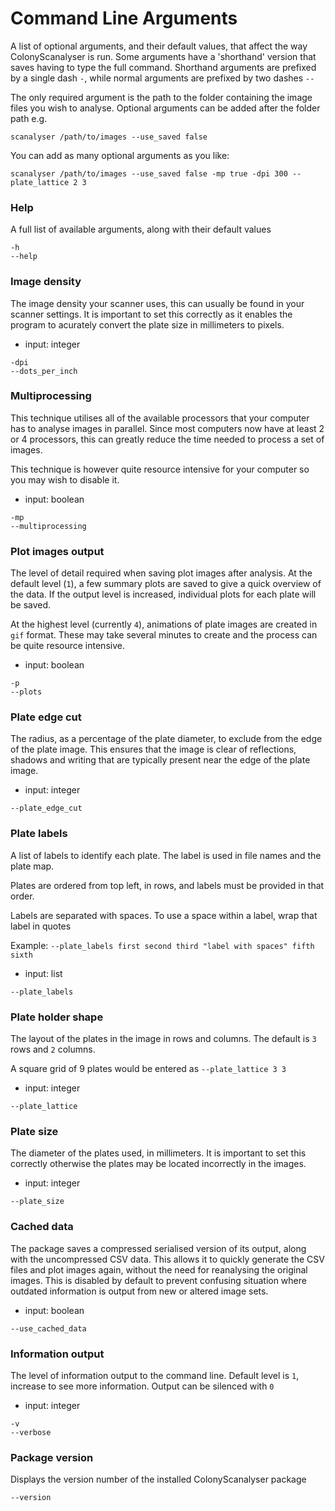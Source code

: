 # Command Line Arguments
A list of optional arguments, and their default values, that affect the way ColonyScanalyser is run. Some arguments have a 'shorthand' version that saves having to type the full command. Shorthand arguments are prefixed by a single dash `-`, while normal arguments are prefixed by two dashes `--`

The only required argument is the path to the folder containing the image files you wish to analyse. Optional arguments can be added after the folder path e.g.
```
scanalyser /path/to/images --use_saved false
```
You can add as many optional arguments as you like:
```
scanalyser /path/to/images --use_saved false -mp true -dpi 300 --plate_lattice 2 3
```
### Help
A full list of available arguments, along with their default values
```
-h
--help
```
### Image density
The image density your scanner uses, this can usually be found in your scanner settings. It is important to set this correctly as it enables the program to acurately convert the plate size in millimeters to pixels.

- input: integer
```
-dpi
--dots_per_inch
```
### Multiprocessing
This technique utilises all of the available processors that your computer has to analyse images in parallel. Since most computers now have at least 2 or 4 processors, this can greatly reduce the time needed to process a set of images.

This technique is however quite resource intensive for your computer so you may wish to disable it.

- input: boolean
```
-mp
--multiprocessing
```
### Plot images output
The level of detail required when saving plot images after analysis. At the default level (`1`), a few summary plots are saved to give a quick overview of the data. If the output level is increased, individual plots for each plate will be saved.

At the highest level (currently `4`), animations of plate images are created in `gif` format. These may take several minutes to create and the process can be quite resource intensive.

- input: boolean
```
-p
--plots
```
### Plate edge cut
The radius, as a percentage of the plate diameter, to exclude from the edge of the plate image. This ensures that the image is clear of reflections, shadows and writing that are typically present near the edge of the plate image.

- input: integer
```
--plate_edge_cut
```
### Plate labels
A list of labels to identify each plate. The label is used in file names and the plate map.

Plates are ordered from top left, in rows, and labels must be provided in that order.

Labels are separated with spaces. To use a space within a label, wrap that label in quotes

Example: `--plate_labels first second third "label with spaces" fifth sixth`

- input: list
```
--plate_labels
```
### Plate holder shape
The layout of the plates in the image in rows and columns. The default is `3` rows and `2` columns.

A square grid of 9 plates would be entered as `--plate_lattice 3 3`

- input: integer
```
--plate_lattice
```
### Plate size
The diameter of the plates used, in millimeters. It is important to set this correctly otherwise the plates may be located incorrectly in the images.

- input: integer
```
--plate_size
```
### Cached data
The package saves a compressed serialised version of its output, along with the uncompressed CSV data. This allows it to quickly generate the CSV files and plot images again, without the need for reanalysing the original images. This is disabled by default to prevent confusing situation where outdated information is output from new or altered image sets.

- input: boolean
```
--use_cached_data
```
### Information output
The level of information output to the command line. Default level is `1`, increase to see more information. Output can be silenced with `0`

- input: integer
```
-v
--verbose
```
### Package version
Displays the version number of the installed ColonyScanalyser package

```
--version
```

